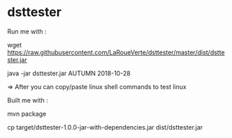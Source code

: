# dsttester
Run me with : 

wget https://raw.githubusercontent.com/LaRoueVerte/dsttester/master/dist/dsttester.jar

java -jar dsttester.jar AUTUMN 2018-10-28

=> After you can copy/paste linux shell commands to test linux

Built me with : 

mvn package

cp target/dsttester-1.0.0-jar-with-dependencies.jar dist/dsttester.jar

